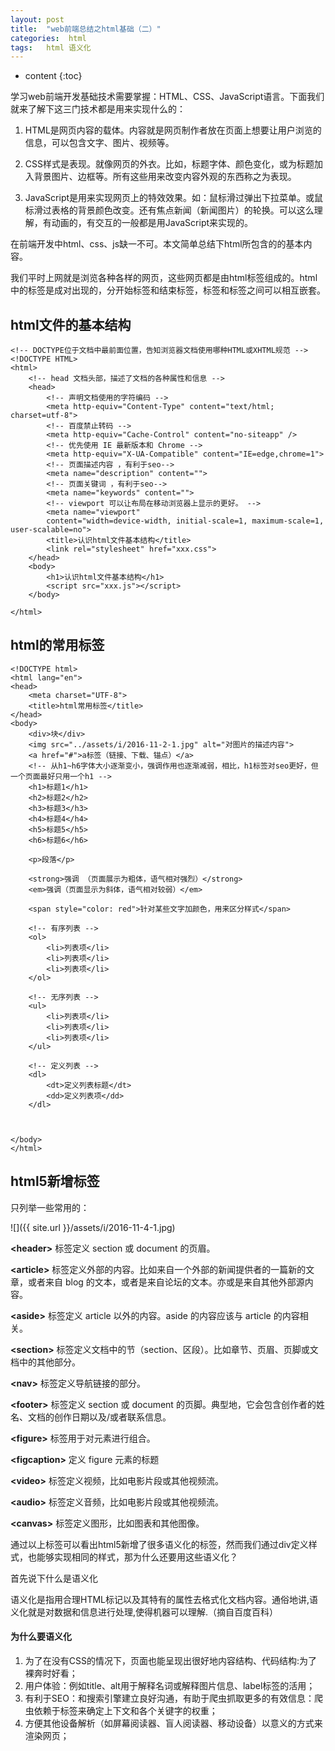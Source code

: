 ```yaml
---
layout: post
title:  "web前端总结之html基础（二）"
categories:  html
tags:   html 语义化
---
```


* content
{:toc}

学习web前端开发基础技术需要掌握：HTML、CSS、JavaScript语言。下面我们就来了解下这三门技术都是用来实现什么的：




1. HTML是网页内容的载体。内容就是网页制作者放在页面上想要让用户浏览的信息，可以包含文字、图片、视频等。

2. CSS样式是表现。就像网页的外衣。比如，标题字体、颜色变化，或为标题加入背景图片、边框等。所有这些用来改变内容外观的东西称之为表现。

3. JavaScript是用来实现网页上的特效效果。如：鼠标滑过弹出下拉菜单。或鼠标滑过表格的背景颜色改变。还有焦点新闻（新闻图片）的轮换。可以这么理解，有动画的，有交互的一般都是用JavaScript来实现的。

在前端开发中html、css、js缺一不可。本文简单总结下html所包含的的基本内容。

我们平时上网就是浏览各种各样的网页，这些网页都是由html标签组成的。html中的标签是成对出现的，分开始标签和结束标签，标签和标签之间可以相互嵌套。

## html文件的基本结构

```
<!-- DOCTYPE位于文档中最前面位置，告知浏览器文档使用哪种HTML或XHTML规范 -->
<!DOCTYPE HTML>
<html>
	<!-- head 文档头部，描述了文档的各种属性和信息 -->
    <head>
    	<!-- 声明文档使用的字符编码 -->
        <meta http-equiv="Content-Type" content="text/html; charset=utf-8">
        <!-- 百度禁止转码 -->
        <meta http-equiv="Cache-Control" content="no-siteapp" />
		<!-- 优先使用 IE 最新版本和 Chrome -->
        <meta http-equiv="X-UA-Compatible" content="IE=edge,chrome=1">
        <!-- 页面描述内容 ，有利于seo-->
        <meta name="description" content="">
        <!-- 页面关键词 ，有利于seo-->
        <meta name="keywords" content="">
        <!-- viewport 可以让布局在移动浏览器上显示的更好。 -->
        <meta name="viewport"
        content="width=device-width, initial-scale=1, maximum-scale=1, user-scalable=no">
        <title>认识html文件基本结构</title>
        <link rel="stylesheet" href="xxx.css">
    </head>
    <body>
        <h1>认识html文件基本结构</h1>
        <script src="xxx.js"></script>
    </body>

</html>
```

## html的常用标签

```
<!DOCTYPE html>
<html lang="en">
<head>
	<meta charset="UTF-8">
	<title>html常用标签</title>
</head>
<body>
	<div>块</div>
	<img src="../assets/i/2016-11-2-1.jpg" alt="对图片的描述内容">
	<a href="#">a标签（链接、下载、锚点）</a>
	<!-- 从h1~h6字体大小逐渐变小，强调作用也逐渐减弱，相比，h1标签对seo更好，但一个页面最好只用一个h1 -->
	<h1>标题1</h1>
	<h2>标题2</h2>
	<h3>标题3</h3>
	<h4>标题4</h4>
	<h5>标题5</h5>
	<h6>标题6</h6>
	
	<p>段落</p>

	<strong>强调 （页面展示为粗体，语气相对强烈）</strong>
	<em>强调（页面显示为斜体，语气相对较弱）</em>

	<span style="color: red">针对某些文字加颜色，用来区分样式</span>

	<!-- 有序列表 -->
	<ol>
		<li>列表项</li>
		<li>列表项</li>
		<li>列表项</li>
	</ol>

	<!-- 无序列表 -->
	<ul>
		<li>列表项</li>
		<li>列表项</li>
		<li>列表项</li>
	</ul>

	<!-- 定义列表 -->
	<dl>
		<dt>定义列表标题</dt>
		<dd>定义列表项</dd>
	</dl>



</body>
</html>
```

## html5新增标签

只列举一些常用的：

![]({{ site.url }}/assets/i/2016-11-4-1.jpg)

**&lt;header&gt;** 标签定义 section 或 document 的页眉。

**&lt;article&gt;** 标签定义外部的内容。比如来自一个外部的新闻提供者的一篇新的文章，或者来自 blog 的文本，或者是来自论坛的文本。亦或是来自其他外部源内容。

**&lt;aside&gt;** 标签定义 article 以外的内容。aside 的内容应该与 article 的内容相关。

**&lt;section&gt;** 标签定义文档中的节（section、区段）。比如章节、页眉、页脚或文档中的其他部分。

**&lt;nav&gt;** 标签定义导航链接的部分。

**&lt;footer&gt;** 标签定义 section 或 document 的页脚。典型地，它会包含创作者的姓名、文档的创作日期以及/或者联系信息。

**&lt;figure&gt;**  标签用于对元素进行组合。

**&lt;figcaption&gt;** 定义 figure 元素的标题

**&lt;video&gt;** 标签定义视频，比如电影片段或其他视频流。

**&lt;audio&gt;** 标签定义音频，比如电影片段或其他视频流。

**&lt;canvas&gt;** 标签定义图形，比如图表和其他图像。


通过以上标签可以看出html5新增了很多语义化的标签，然而我们通过div定义样式，也能够实现相同的样式，那为什么还要用这些语义化？

首先说下什么是语义化

语义化是指用合理HTML标记以及其特有的属性去格式化文档内容。通俗地讲,语义化就是对数据和信息进行处理,使得机器可以理解.（摘自百度百科）

#### 为什么要语义化

1. 为了在没有CSS的情况下，页面也能呈现出很好地内容结构、代码结构:为了裸奔时好看；
2. 用户体验：例如title、alt用于解释名词或解释图片信息、label标签的活用；
3. 有利于SEO：和搜索引擎建立良好沟通，有助于爬虫抓取更多的有效信息：爬虫依赖于标签来确定上下文和各个关键字的权重；
4. 方便其他设备解析（如屏幕阅读器、盲人阅读器、移动设备）以意义的方式来渲染网页；



